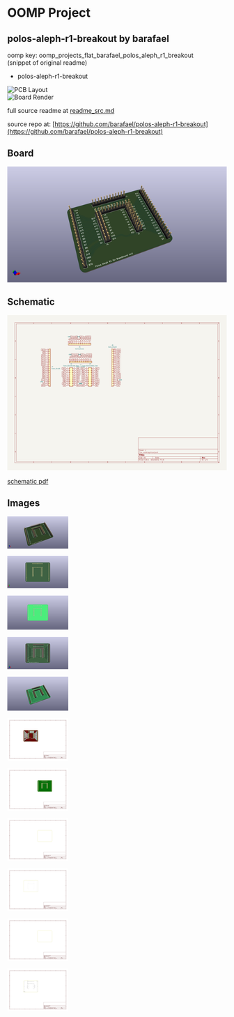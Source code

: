 # OOMP Project  
## polos-aleph-r1-breakout  by barafael  
  
oomp key: oomp_projects_flat_barafael_polos_aleph_r1_breakout  
(snippet of original readme)  
  
- polos-aleph-r1-breakout  
  
![PCB Layout](https://user-images.githubusercontent.com/6966738/201492872-2cd15ef5-909c-43e4-bea6-778e40e6ff89.png)  
![Board Render](https://user-images.githubusercontent.com/6966738/201492963-8c3f5d66-0bb5-4231-ab3c-8d6addd2baf1.png)  
  
  full source readme at [readme_src.md](readme_src.md)  
  
source repo at: [https://github.com/barafael/polos-aleph-r1-breakout](https://github.com/barafael/polos-aleph-r1-breakout)  
## Board  
  
[![working_3d.png](working_3d_600.png)](working_3d.png)  
## Schematic  
  
[![working_schematic.png](working_schematic_600.png)](working_schematic.png)  
  
[schematic pdf](working_schematic.pdf)  
## Images  
  
[![working_3d.png](working_3d_140.png)](working_3d.png)  
  
[![working_3d_back.png](working_3d_back_140.png)](working_3d_back.png)  
  
[![working_3D_bottom.png](working_3D_bottom_140.png)](working_3D_bottom.png)  
  
[![working_3d_front.png](working_3d_front_140.png)](working_3d_front.png)  
  
[![working_3D_top.png](working_3D_top_140.png)](working_3D_top.png)  
  
[![working_assembly_page_01.png](working_assembly_page_01_140.png)](working_assembly_page_01.png)  
  
[![working_assembly_page_02.png](working_assembly_page_02_140.png)](working_assembly_page_02.png)  
  
[![working_assembly_page_03.png](working_assembly_page_03_140.png)](working_assembly_page_03.png)  
  
[![working_assembly_page_04.png](working_assembly_page_04_140.png)](working_assembly_page_04.png)  
  
[![working_assembly_page_05.png](working_assembly_page_05_140.png)](working_assembly_page_05.png)  
  
[![working_assembly_page_06.png](working_assembly_page_06_140.png)](working_assembly_page_06.png)  

